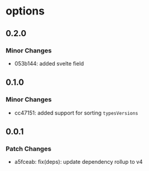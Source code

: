# options

## 0.2.0

### Minor Changes

- 053b144: added svelte field

## 0.1.0

### Minor Changes

- cc47151: added support for sorting `typesVersions`

## 0.0.1

### Patch Changes

- a5fceab: fix(deps): update dependency rollup to v4
